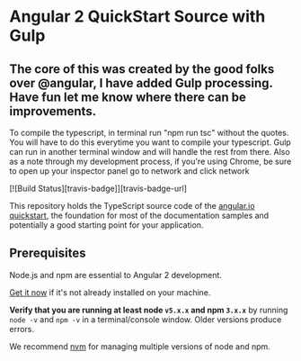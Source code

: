 # Angular 2 QuickStart Source with Gulp

## The core of this was created by the good folks over @angular, I have added Gulp processing. Have fun let me know where there can be improvements.

To compile the typescript, in terminal run "npm run tsc" without the quotes. You will have to do this everytime you want to compile your typescript. Gulp can run in another terminal window and will handle the rest from there. Also as a note through my development process, if you're using Chrome, be sure to open up your inspector panel go to network and click network

[![Build Status][travis-badge]][travis-badge-url]

This repository holds the TypeScript source code of the [angular.io quickstart](https://angular.io/docs/ts/latest/quickstart.html),
the foundation for most of the documentation samples and potentially a good starting point for your application.

## Prerequisites

Node.js and npm are essential to Angular 2 development. 
    
<a href="https://docs.npmjs.com/getting-started/installing-node" target="_blank" title="Installing Node.js and updating npm">
Get it now</a> if it's not already installed on your machine.
 
**Verify that you are running at least node `v5.x.x` and npm `3.x.x`**
by running `node -v` and `npm -v` in a terminal/console window.
Older versions produce errors.

We recommend [nvm](https://github.com/creationix/nvm) for managing multiple versions of node and npm.

